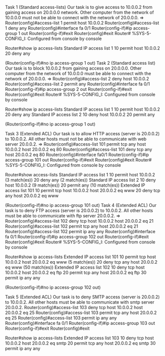 Task 1 (Standard access-lists)
Our task is to give access to 10.0.0.2 from gaining access on 20.0.0.0 network. Other computer from the network of 10.0.0.0 must not be able to connect with the network of 20.0.0.0.
=>
Router(config)#access-list 1 permit host 10.0.0.2
Router(config)#access-list 1 deny any
Router(config)#interface fa 0/1
Router(config-if)#ip access-group 1 out
Router(config-if)#exit
Router(config)#exit
Router#
%SYS-5-CONFIG_I: Configured from console by console

Router#show ip access-lists
Standard IP access list 1
10 permit host 10.0.0.2
20 deny any

(Router(config-if)#no ip access-group 1 out)
Task 2 (Standard access list)
Our task is to block 10.0.0.2 from gaining access on 20.0.0.0. Other computer from the network of 10.0.0.0 must be able to connect with the network of 20.0.0.0.
=>
Router(config)#access-list 2 deny host 10.0.0.2
Router(config)#access-list 2 permit any
Router(config)#interface fa 0/1
Router(config-if)#ip access-group 2 out
Router(config-if)#exit
Router(config)#exit
Router#
%SYS-5-CONFIG_I: Configured from console by console

Router#show ip access-lists
Standard IP access list 1
10 permit host 10.0.0.2
20 deny any
Standard IP access list 2
10 deny host 10.0.0.2
20 permit any

(Router(config-if)#no ip access-group 1 out)

Task 3 (Extended ACL)
Our task is to allow HTTP access (server is 20.0.0.2) to 10.0.0.2. All other hosts must not be able to communicate with web server 20.0.0.2.
=>
Router(config)#access-list 101 permit tcp any host 10.0.0.2 host 20.0.0.2 eq 80
Router(config)#access-list 101 deny tcp any host 20.0.0.2 eq 80
Router(config)#interface fa0/1
Router(config-if)#ip access-group 101 out
Router(config-if)#exit
Router(config)#exit
Router#
%SYS-5-CONFIG_I: Configured from console by console

Router#show access-lists
Standard IP access list 1
10 permit host 10.0.0.2 (3 match(es))
20 deny any (2 match(es))
Standard IP access list 2
10 deny host 10.0.0.2 (9 match(es))
20 permit any (10 match(es))
Extended IP access list 101
10 permit tcp host 10.0.0.2 host 20.0.0.2 eq www
20 deny tcp any host 20.0.0.2 eq www
  

(Router(config-if)#no ip access-group 101 out)
Task 4 (Extended ACL)
Our task is to deny FTP access (server is 20.0.0.2) to 10.0.0.2. All other hosts must be able to communicate with ftp server 20.0.0.2.
=>
Router(config)#access-list 102 deny tcp host 10.0.0.2 host 20.0.0.2 eq 21
Router(config)#access-list 102 permit tcp any host 20.0.0.2 eq 21
Router(config)#access-list 102 permit ip any any
Router(config)#interface fa 0/1
Router(config-if)#ip access-group 102 out
Router(config-if)#exit
Router(config)#exit
Router#
%SYS-5-CONFIG_I: Configured from console by console

Router#show ip access-lists
Extended IP access list 101
10 permit tcp host 10.0.0.2 host 20.0.0.2 eq www (5 match(es))
20 deny tcp any host 20.0.0.2 eq www (50 match(es))
Extended IP access list 102
10 deny tcp host 10.0.0.2 host 20.0.0.2 eq ftp
20 permit tcp any host 20.0.0.2 eq ftp
30 permit ip any any
  




(Router(config-if)#no ip access-group 102 out)


Task 5 (Extended ACL)
Our task is to deny  SMTP access (server is 20.0.0.2) to 10.0.0.2. All other hosts must be able to communicate with smtp server 20.0.0.2.
Router(config)#access-list 103 deny tcp host 10.0.0.2 host 20.0.0.2 eq 25
Router(config)#access-list 103 permit tcp any host 20.0.0.2 eq 25
Router(config)#access-list 103 permit ip any any
Router(config)#interface fa 0/1
Router(config-if)#ip access-group 103 out
Router(config-if)#exit
Router(config)#exit

Router#show ip access-lists
Extended IP access list 103
10 deny tcp host 10.0.0.2 host 20.0.0.2 eq smtp
20 permit tcp any host 20.0.0.2 eq smtp
30 permit ip any any
      
